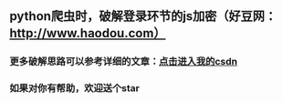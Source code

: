 ## python爬虫时，破解登录环节的js加密（好豆网：http://www.haodou.com）  
### 更多破解思路可以参考详细的文章：[点击进入我的csdn](https://blog.csdn.net/xiongzaiabc/article/details/94163502)  
### 如果对你有帮助，欢迎送个star
